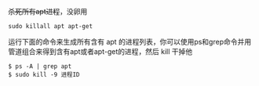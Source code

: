 ~~杀死所有apt进程~~，没卵用

```
sudo killall apt apt-get
```





运行下面的命令来生成所有含有 apt 的进程列表，你可以使用ps和grep命令并用管道组合来得到含有apt或者apt-get的进程，然后 kill 干掉他

```
$ ps -A | grep apt
$ sudo kill -9 进程ID
```


